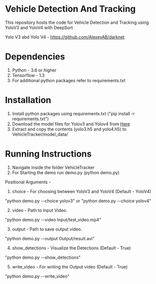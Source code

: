 # Vehicle Detection And Tracking
This repository hosts the code for Vehicle Detection and Tracking using YoloV3 and YoloV4 with DeepSort

Yolo V3 abd Yolo V4 - https://github.com/AlexeyAB/darknet

# Dependencies
1. Python - 3.6 or higher
2. Tensorflow - 1.3
3. For additional python packages refer to requirements.txt

# Installation
1. Install python packages using requirements.txt ("pip install -r requirements.txt")
2. Download the model files for Yolov3 and Yolov4 from [Here](https://drive.google.com/file/d/1IpOpnniT1ZBMnT6b5mURQrBWO2FMQKor/view?usp=sharing)
3. Extract and copy the contents (yolo3.h5 and yolo4.h5) to VehicleTracker/model_data/

# Running Instructions
1. Navigate inside the folder VehicleTracker
2. For Starting the demo run demo.py (python demo.py)

Positional Arguments - 

1. choice - For choosing between YoloV3 and YoloV4 (Default - YoloV4)

"python demo.py --choice yolov3" or "python demo.py --choice yolov4"

2. video - Path to Input Video.

"python demo.py --video Input/test_video.mp4"

3. output - Path to save output video.

"python demo.py --output Output/result.avi"

4. show_detections - Visualize the Detections (Default - True)

"python demo.py --show_detections"

5. write_video - For writing the Output video (Default - True)

"python demo.py --write_video"
